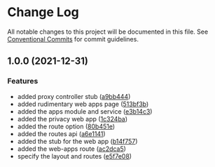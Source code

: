 # Change Log

All notable changes to this project will be documented in this file.
See [Conventional Commits](https://conventionalcommits.org) for commit guidelines.

## 1.0.0 (2021-12-31)


### Features

* added proxy controller stub ([a9bb444](https://github.com/zthun/roadblock/commit/a9bb444d5249fc911a6aab938fe99918afaa5d4d))
* added rudimentary web apps page ([513bf3b](https://github.com/zthun/roadblock/commit/513bf3b00686d1c926c8443e720639b01ec9ea10))
* added the apps module and service ([e3b14c3](https://github.com/zthun/roadblock/commit/e3b14c34de4c1becd98349be74f8360f0d886ba9))
* added the privacy web app ([1c324ba](https://github.com/zthun/roadblock/commit/1c324ba26af0ac9a3a8eddf382e3e5ceb4ec24dc))
* added the route option ([80b451e](https://github.com/zthun/roadblock/commit/80b451e7295cbc1a47b7af336a1c883c09d4e698))
* added the routes api ([a6e1141](https://github.com/zthun/roadblock/commit/a6e11417aacffd69937a9825de2c0913d6d5d8cd))
* added the stub for the web app ([b14f757](https://github.com/zthun/roadblock/commit/b14f757f658d123d82ff7962a4c9a1a4e310b118))
* added the web-apps route ([ac2dca5](https://github.com/zthun/roadblock/commit/ac2dca5b497df0c2550930f4ae589416392e0041))
* specify the layout and routes ([e5f7e08](https://github.com/zthun/roadblock/commit/e5f7e08d564bd20f72b27431bed809c7d46d0783))
